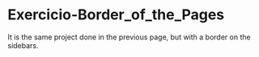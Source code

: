 # Exercicio-Border_of_the_Pages
It is the same project done in the previous page, but with a border on the sidebars.
